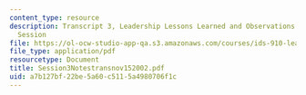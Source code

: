 ```yaml
---
content_type: resource
description: Transcript 3, Leadership Lessons Learned and Observations Since Last
  Session
file: https://ol-ocw-studio-app-qa.s3.amazonaws.com/courses/ids-910-leadership-development-fall-2002/a7b127bf22be5a60c5115a4980706f1c_Session3Notestransnov152002.pdf
file_type: application/pdf
resourcetype: Document
title: Session3Notestransnov152002.pdf
uid: a7b127bf-22be-5a60-c511-5a4980706f1c
---
```

